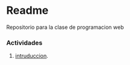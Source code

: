 # Readme

 Repositorio  para la clase de programacion web 

### Actividades

1. [intruduccion](https://markdownlivepreview.com/).




